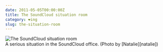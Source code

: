 ```yaml
---
date: 2011-05-05T00:00:00Z
title: The SoundCloud situation room
category: ❤ing
slug: the-situation-room
---
```


<div class="image">
  <img src='/img/soundcloud-situation-room.png' alt='The SoundCloud situation room' />
</div>
A serious situation in the SoundCloud office. (Photo by [Natalie][natalie])

[natalie]: http://culturecowboy.tumblr.com/
